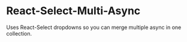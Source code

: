 # React-Select-Multi-Async
Uses React-Select dropdowns so you can merge multiple async in one collection.
